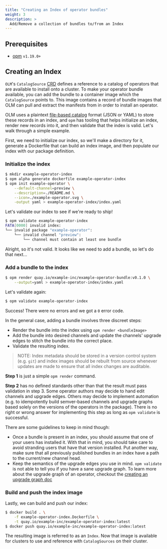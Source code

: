 ```yaml
---
title: "Creating an Index of operator bundles"
weight: 3
description: >
  Add/Remove a collection of bundles to/from an Index
---
```


## Prerequisites

- [opm](https://github.com/operator-framework/operator-registry/releases) `v1.19.0+`

## Creating an Index

`OLM`'s `CatalogSource` [CRD][catalogsource-crd] defines a reference to a catalog of operators that are available to
install onto a cluster. To make your operator bundle available, you can add the bundle to a container image which the
`CatalogSource` points to. This image contains a record of bundle images that OLM can pull and extract the manifests
from in order to install an operator.

OLM uses a plaintext [file-based catalog][file-based-catalog-spec] format (JSON or YAML) to store these records in an index, and `opm` has tooling
that helps initialize an index, render new records into it, and then validate that the index is valid. Let's walk
through a simple example.

First, we need to initialize our index, so we'll make a directory for it, generate a Dockerfile that can build an index
image, and then populate our index with our package definition.


### Initialize the index
```sh
$ mkdir example-operator-index
$ opm alpha generate dockerfile example-operator-index
$ opm init example-operator \
    --default-channel=preview \
    --description=./README.md \
    --icon=./example-operator.svg \
    -output yaml > example-operator-index/index.yaml
```

Let's validate our index to see if we're ready to ship!
```sh
$ opm validate example-operator-index
FATA[0000] invalid index:
└── invalid package "example-operator":
    └── invalid channel "preview":
        └── channel must contain at least one bundle
```

Alright, so it's not valid. It looks like we need to add a bundle, so let's do
that next...

### Add a bundle to the index

```sh
$ opm render quay.io/example-inc/example-operator-bundle:v0.1.0 \
    --output=yaml > example-operator-index/index.yaml
```

Let's validate again:
```sh
$ opm validate example-operator-index
```

Success! There were no errors and we got a `0` error code.

In the general case, adding a bundle involves three discreet steps:
- Render the bundle into the index using `opm render <bundleImage>`
- Add the bundle into desired channels and update the channels' upgrade edges
  to stitch the bundle into the correct place.
- Validate the resulting index.

> NOTE: Index metadata should be stored in a version control system (e.g. `git`) and index images should be rebuilt from source
whenever updates are made to ensure that all index changes are auditable.

**Step 1** is just a simple `opm render` command.

**Step 2** has no defined standards other than that the result must pass validation in step 3. Some operator authors may
decide to hand edit channels and upgrade edges. Others may decide to implement automation (e.g. to idempotently
build semver-based channels and upgrade graphs based solely on the versions of the operators in the package). There is
no right or wrong answer for implementing this step as long as `opm validate` is successful.

There are some guidelines to keep in mind though:
- Once a bundle is present in an index, you should assume that one of your users has installed it. With that in mind,
  you should take care to avoid stranding users that have that version installed. Put another way, make sure that
  all previously published bundles in an index have a path to the current/new channel head.
- Keep the semantics of the upgrade edges you use in mind. `opm validate` is not able to tell you if you have a sane
  upgrade graph. To learn more about the upgrade graph of an operator, checkout the
  [creating an upgrade graph doc][upgrade-graph-doc]

### Build and push the index image

Lastly, we can build and push our index:

```sh
$ docker build . \
    -f example-operator-index.Dockerfile \
    -t quay.io/example-inc/example-operator-index:latest
$ docker push quay.io/example-inc/example-operator-index:latest
```

The resulting image is referred to as an `Index`. Now that image is available for clusters to use and reference with
`CatalogSources` on their cluster.

[catalogsource-crd]: /docs/concepts/crds/catalogsource
[file-based-catalog-spec]: /docs/reference/file-based-catalogs
[upgrade-graph-doc]: /docs/concepts/olm-architecture/operator-catalog/creating-an-update-graph
